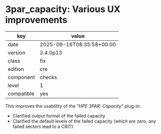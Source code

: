 [//]: # (werk v2)
# 3par_capacity: Various UX improvements

key        | value
---------- | ---
date       | 2025-09-16T08:35:58+00:00
version    | 2.4.0p13
class      | fix
edition    | cre
component  | checks
level      | 1
compatible | yes

This improves the usablility of the _"HPE 3PAR: Capacity"_ plug-in:

 * Clarified output format of the failed capacity
 * Clarified the default levels of the failed capacity
   (which are zero, any failed sectors lead to a CRIT)

